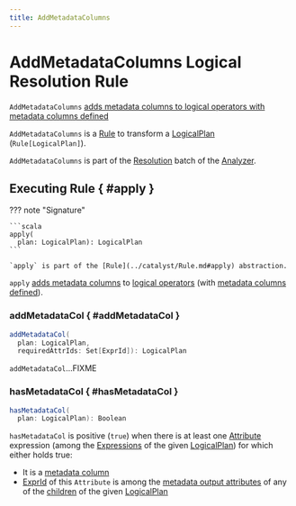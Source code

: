 ```yaml
---
title: AddMetadataColumns
---
```


# AddMetadataColumns Logical Resolution Rule

`AddMetadataColumns` [adds metadata columns to logical operators with metadata columns defined](#apply)

`AddMetadataColumns` is a [Rule](../catalyst/Rule.md) to transform a [LogicalPlan](../logical-operators/LogicalPlan.md) (`Rule[LogicalPlan]`).

`AddMetadataColumns` is part of the [Resolution](../Analyzer.md#Resolution) batch of the [Analyzer](../Analyzer.md).

## Executing Rule { #apply }

??? note "Signature"

    ```scala
    apply(
      plan: LogicalPlan): LogicalPlan
    ```

    `apply` is part of the [Rule](../catalyst/Rule.md#apply) abstraction.

`apply` [adds metadata columns](#addMetadataCol) to [logical operators](../logical-operators/LogicalPlan.md) (with [metadata columns defined](#hasMetadataCol)).

### addMetadataCol { #addMetadataCol }

```scala
addMetadataCol(
  plan: LogicalPlan,
  requiredAttrIds: Set[ExprId]): LogicalPlan
```

`addMetadataCol`...FIXME

### hasMetadataCol { #hasMetadataCol }

```scala
hasMetadataCol(
  plan: LogicalPlan): Boolean
```

`hasMetadataCol` is positive (`true`) when there is at least one [Attribute](../expressions/Attribute.md) expression (among the [Expressions](../catalyst/QueryPlan.md#expressions) of the given [LogicalPlan](../logical-operators/LogicalPlan.md)) for which either holds true:

* It is a [metadata column](../metadata-columns/MetadataColumnHelper.md#isMetadataCol)
* [ExprId](../expressions/NamedExpression.md#exprId) of this `Attribute` is among the [metadata output attributes](../logical-operators/LogicalPlan.md#metadataOutput) of any of the [children](../catalyst/TreeNode.md#children) of the given [LogicalPlan](../logical-operators/LogicalPlan.md)
